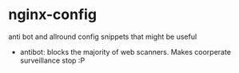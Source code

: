 # nginx-config
anti bot and allround config snippets that might be useful
- antibot: blocks the majority of web scanners. Makes coorperate surveillance stop :P
  
